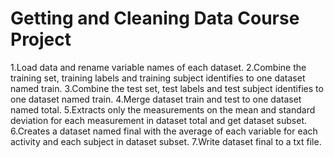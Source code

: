 # Getting and Cleaning Data Course Project

1.Load data and rename variable names of each dataset.
2.Combine the training set, training labels and training subject identifies to one dataset named train.
3.Combine the test set, test labels and test subject identifies to one dataset named train.
4.Merge dataset train and test to one dataset named total.
5.Extracts only the measurements on the mean and standard deviation for each measurement in dataset total and get dataset subset.
6.Creates a dataset named final with the average of each variable for each activity and each subject in dataset subset.
7.Write dataset final to a txt file.
